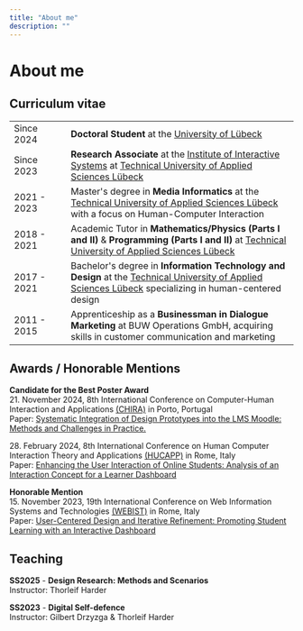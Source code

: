 ```yaml
---
title: "About me"
description: ""
---
```


# About me

## Curriculum vitae

<table>
    <tr>
        <td style="width: 20%;">Since 2024</td>
        <td><strong>Doctoral Student</strong> at the <a href="https://www.uni-luebeck.de/en/university/university.html">University of Lübeck</a></td>
    </tr>
    <tr>
        <td style="width: 20%;">Since 2023</td>
        <td><strong>Research Associate</strong> at the <a href="https://www.th-luebeck.de/en/isy/">Institute of Interactive Systems</a> at <a href="https://www.th-luebeck.de/en/">Technical University of Applied Sciences Lübeck</a></td>
    </tr>
    <tr>
        <td style="width: 20%;">2021 - 2023</td>
        <td>Master's degree in <strong>Media Informatics</strong> at the <a href="https://www.th-luebeck.de/en/">Technical University of Applied Sciences Lübeck</a> with a focus on Human-Computer Interaction</td>
    </tr>
    <tr>
        <td style="width: 20%;">2018 - 2021</td>
        <td>Academic Tutor in <strong>Mathematics/Physics (Parts I and II)</strong> & <strong>Programming (Parts I and II)</strong> at <a href="https://www.th-luebeck.de/en/">Technical University of Applied Sciences Lübeck</a></td>
    </tr>
    <tr>
        <td style="width: 20%;">2017 - 2021</td>
        <td>Bachelor's degree in <strong>Information Technology and Design</strong> at the <a href="https://www.th-luebeck.de/en/">Technical University of Applied Sciences Lübeck</a> specializing in human-centered design</td>
    </tr>
    <tr>
        <td style="width: 20%;">2011 - 2015</td>
        <td>Apprenticeship as a <strong>Businessman in Dialogue Marketing</strong> at BUW Operations GmbH, acquiring skills in customer communication and marketing</td>
    </tr>
</table>

## Awards / Honorable Mentions

**Candidate for the Best Poster Award** <br/>
21\. November 2024, 8th International Conference on Computer-Human Interaction and Applications [(CHIRA)](https://chira.scitevents.org/Home.aspx?y=2024) in Porto, Portugal <br/>
Paper: [Systematic Integration of Design Prototypes into the LMS Moodle: Methods and Challenges in Practice.](https://link.springer.com/chapter/10.1007/978-3-031-82633-7_1)

28\. February 2024, 8th International Conference on Human Computer Interaction Theory and Applications [(HUCAPP)](https://hucapp.scitevents.org/?y=2023) in Rome, Italy <br/>
Paper: [Enhancing the User Interaction of Online Students: Analysis of an Interaction Concept for a Learner Dashboard](https://www.scitepress.org/Link.aspx?doi=10.5220/0012374600003660)

**Honorable Mention** <br/>
15\. November 2023, 19th International Conference on Web Information Systems and Technologies [(WEBIST)](https://webist.scitevents.org/?y=2023) in Rome, Italy <br/>
Paper: [User-Centered Design and Iterative Refinement: Promoting Student Learning with an Interactive Dashboard](https://www.scitepress.org/Link.aspx?doi=10.5220/0012191300003584)

## Teaching
**SS2025** - **Design Research: Methods and Scenarios** <br>
Instructor: Thorleif Harder

**SS2023** - **Digital Self-defence** <br>
Instructor: Gilbert Drzyzga & Thorleif Harder